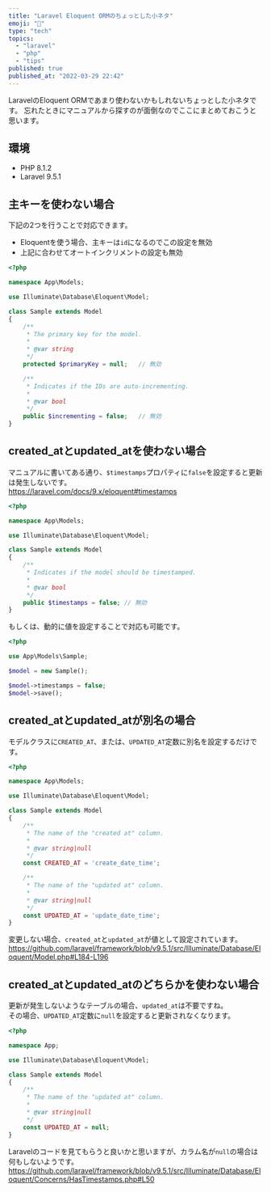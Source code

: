 ```yaml
---
title: "Laravel Eloquent ORMのちょっとした小ネタ"
emoji: "🍤"
type: "tech"
topics:
  - "laravel"
  - "php"
  - "tips"
published: true
published_at: "2022-03-29 22:42"
---
```


LaravelのEloquent ORMであまり使わないかもしれないちょっとした小ネタです。
忘れたときにマニュアルから探すのが面倒なのでここにまとめておこうと思います。

## 環境
- PHP 8.1.2
- Laravel 9.5.1

## 主キーを使わない場合

下記の2つを行うことで対応できます。

- Eloquentを使う場合、主キーは`id`になるのでこの設定を無効
- 上記に合わせてオートインクリメントの設定も無効

```php
<?php

namespace App\Models;

use Illuminate\Database\Eloquent\Model;

class Sample extends Model
{
    /**
     * The primary key for the model.
     *
     * @var string
     */
    protected $primaryKey = null;   // 無効

    /**
     * Indicates if the IDs are auto-incrementing.
     *
     * @var bool
     */
    public $incrementing = false;   // 無効
}
```

## created_atとupdated_atを使わない場合

マニュアルに書いてある通り、`$timestamps`プロパティに`false`を設定すると更新は発生しないです。  
https://laravel.com/docs/9.x/eloquent#timestamps

```php
<?php

namespace App\Models;

use Illuminate\Database\Eloquent\Model;

class Sample extends Model
{
    /**
     * Indicates if the model should be timestamped.
     *
     * @var bool
     */
    public $timestamps = false; // 無効
}
```

もしくは、動的に値を設定することで対応も可能です。

```php
<?php

use App\Models\Sample;

$model = new Sample();

$model->timestamps = false;
$model->save();
```

## created_atとupdated_atが別名の場合

モデルクラスに`CREATED_AT`、または、`UPDATED_AT`定数に別名を設定するだけです。

```php
<?php

namespace App\Models;

use Illuminate\Database\Eloquent\Model;

class Sample extends Model
{
    /**
     * The name of the "created at" column.
     *
     * @var string|null
     */
    const CREATED_AT = 'create_date_time';

    /**
     * The name of the "updated at" column.
     *
     * @var string|null
     */
    const UPDATED_AT = 'update_date_time';
}
```

変更しない場合、`created_at`と`updated_at`が値として設定されています。  
https://github.com/laravel/framework/blob/v9.5.1/src/Illuminate/Database/Eloquent/Model.php#L184-L196



## created_atとupdated_atのどちらかを使わない場合

更新が発生しないようなテーブルの場合、`updated_at`は不要ですね。  
その場合、`UPDATED_AT`定数に`null`を設定すると更新されなくなります。

```php
<?php

namespace App;

use Illuminate\Database\Eloquent\Model;

class Sample extends Model
{
    /**
     * The name of the "updated at" column.
     *
     * @var string|null
     */
    const UPDATED_AT = null;
}
```

Laravelのコードを見てもらうと良いかと思いますが、カラム名が`null`の場合は何もしないようです。  
https://github.com/laravel/framework/blob/v9.5.1/src/Illuminate/Database/Eloquent/Concerns/HasTimestamps.php#L50
